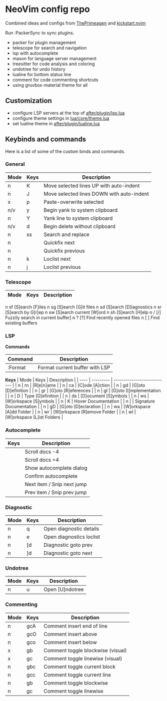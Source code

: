 # NeoVim config repo

Combined ideas and configs from [ThePrimeagen](https://github.com/ThePrimeagen/init.lua) and [kickstart.nvim](https://github.com/nvim-lua/kickstart.nvim)

Run :PackerSync to sync plugins.

 - packer for plugin management
 - telescope for search and navigation
 - lsp with autocomplete
 - mason for language server management
 - treesitter for code analysis and coloring
 - undotree for undo history
 - lualine for bottom status line
 - comment for code commenting shortcuts
 - using gruvbox-material theme for all

## Customization
 - configure LSP servers at the top of [after/plugin/lsp.lua](after/plugin/lsp.lua)
 - configure theme settings in [lua/core/theme.lua](lua/core/theme.lua)
 - set lualine theme in [after/plugin/lualine.lua](after/plugin/lualine.lua)


## Keybinds and commands
Here is a list of some of the custom binds and commands.


### General
| Mode | Keys      | Description                               |
| ---- | --------- | ----------------------------------------- |
| n    | K         | Move selected lines UP with auto-indent   |
| n    | J         | Move selected lines DOWN with auto-indent |
| x    | <Space>p  | Paste-overwrite selected                  |
| n/v  | <Space>y  | Begin yank to system clipboard            |
| n    | <Space>Y  | Yank line to system clipboard             |
| n/v  | <Space>d  | Begin delete without clipboard            |
| n    | <Space>ss | Search and replace                        |
| n    | <Ctrl-k>  | Quickfix next                             |
| n    | <Ctrl-j>  | Quickfix previous                         |
| n    | <Space>k  | Loclist next                              |
| n    | <Space>j  | Loclist previous                          |


### Telescope
| Mode | Keys      | Description                               |
| ---- | --------- | ----------------------------------------- |
n  <Space>sf  [S]earch [F]iles
n  <Space>sg  [S]earch [G]it files
n  <Space>sd  [S]earch [D]iagnostics
n  <Space>sr  [S]earch by G[r]ep
n  <Space>sw  [S]earch current [W]ord
n  <Space>sh  [S]earch [H]elp
n  <Space>/   [/] Fuzzily search in current buffer]
n  <Space>?   [?] Find recently opened files
n  <Space><Space> [ ] Find existing buffers


### LSP

**Commands**

| Command | Description                    |
| ------- | ------------------------------ |
| :Format | Format current buffer with LSP |


**Keys**
| Mode | Keys      | Description                 |
| ---- | --------- | --------------------------- |
| n    | <Space>rn | [R]e[n]ame                  |
| n    | <Space>ca | [C]ode [A]ction             |
| n    | gd        | [G]oto [D]efinition         |
| n    | gr        | [G]oto [R]eferences         |
| n    | gI        | [G]oto [I]mplementation     |
| n    | <Space>D  | Type [D]efinition           |
| n    | <Space>ds | [D]ocument [S]ymbols        |
| n    | <Space>ws | [W]orkspace [S]ymbols       |
| n    | K         | Hover Documentation         |
| n    | <Ctrl-k>  | Signature Documentation     |
| n    | gD        | [G]oto [D]eclaration        |
| n    | <Space>wa | [W]orkspace [A]dd Folder    |
| n    | <Space>wr | [W]orkspace [R]emove Folder |
| n    | <Space>wl | [W]orkspace [L]ist Folders  |


### Autocomplete
| Keys         | Description                |
| ------------ | -------------------------- |
| <Ctrl-d>     | Scroll docs -4             |
| <Ctrl-f>     | Scroll docs +4             |
| <Ctrl-Space> | Show autocomplete dialog   |
| <Enter>      | Confirm autocomplete       |
| <Tab>        | Next item / Snip next jump |
| <Shift-Tab>  | Prev item / Snip prev jump |


### Diagnostic
| Mode | Keys     | Description              |
| ---- | -------- | ------------------------ |
| n    | <Space>q | Open diagnostic details  |
| n    | <Space>e | Open diagnostics loclist |
| n    | [d       | Diagnostic goto prev     |
| n    | ]d       | Diagnostic goto next     |


### Undotree
| Mode | Keys     | Description     |
| ---- | -------- | --------------- |
| n    | <Space>u | Open [U]ndotree |


### Commenting
| Mode | Keys | Description                       |
| ---- | ---- | --------------------------------- |
| n    | gcA  | Comment insert end of line        |
| n    | gcO  | Comment insert above              |
| n    | gco  | Comment insert below              |
| x    | gb   | Comment toggle blockwise (visual) |
| x    | gc   | Comment toggle linewise (visual)  |
| n    | gbc  | Comment toggle current block      |
| n    | gcc  | Comment toggle current line       |
| n    | gb   | Comment toggle blockwise          |
| n    | gc   | Comment toggle linewise           |

